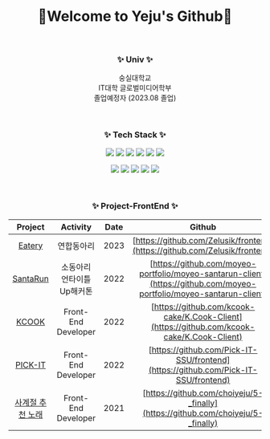 <div align="center">
    <h1>🙂Welcome to <b>Yeju's Github</b>🙂</h1>
    
<br>

### ✨ **Univ** ✨

숭실대학교<br/>
IT대학 글로벌미디어학부<br/>
졸업예정자 (2023.08 졸업)

<br>

### ✨ **Tech Stack** ✨
<p>
  <img src="https://img.shields.io/badge/-React-blue"/>
  <img src="https://img.shields.io/badge/-Typescript.js-red"/>
  <img src="https://img.shields.io/badge/-SCSS-yellow"/>
  <img src="https://img.shields.io/badge/-HTML5-blue"/>
  <img src="https://img.shields.io/badge/-CSS3-orange"/>
  <img src="https://img.shields.io/badge/-Javascript-red"/>
</p>
<p>
  <img src="https://img.shields.io/badge/-CentOS7-orange"/>
  <img src="https://img.shields.io/badge/-Spring-black"/>
  <img src="https://img.shields.io/badge/-Apache Tomcat-green"/>
  <img src="https://img.shields.io/badge/-java-violet"/>
  <img src="https://img.shields.io/badge/-postgreSQL-yellow"/>
</p>

<br>

### ✨ **Project-FrontEnd** ✨

|Project|Activity|Date|Github|
|:---:|:---:|:---:|:---:|
|[Eatery]()|연합동아리|2023|[https://github.com/Zelusik/frontend](https://github.com/Zelusik/frontend)|
|[SantaRun](http://moyeo.org/santarun/)|소동아리 언타이틀 Up해커톤|2022|[https://github.com/moyeo-portfolio/moyeo-santarun-client](https://github.com/moyeo-portfolio/moyeo-santarun-client)|
|[KCOOK](http://moyeo.org/kcook/)|Front-End Developer|2022|[https://github.com/kcook-cake/K.Cook-Client](https://github.com/kcook-cake/K.Cook-Client)|
|[PICK-IT](http://moyeo.org/pickit/)|Front-End Developer|2022|[https://github.com/Pick-IT-SSU/frontend](https://github.com/Pick-IT-SSU/frontend)|
|[사계절 추천 노래](http://moyeo.org/season/)|Front-End Developer|2021|[https://github.com/choiyeju/5-_finally](https://github.com/choiyeju/5-_finally)|

</div>
